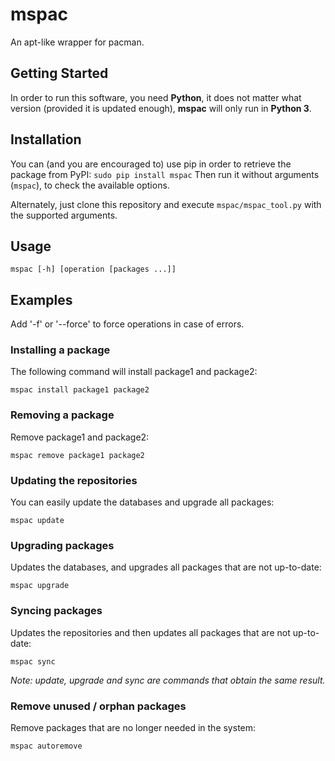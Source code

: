 # mspac

An apt-like wrapper for pacman.

## Getting Started

In order to run this software, you need **Python**, it does not matter what version (provided it is updated enough), **mspac** will only run in **Python 3**.

## Installation

You can (and you are encouraged to) use pip in order to retrieve the package from PyPI:
`sudo pip install mspac`
Then run it without arguments (`mspac`), to check the available options.

Alternately, just clone this repository and execute `mspac/mspac_tool.py` with the supported arguments.

## Usage

`mspac [-h] [operation [packages ...]]`

## Examples

Add '-f' or '--force' to force operations in case of errors.

### Installing a package

The following command will install package1 and package2:

`mspac install package1 package2`

### Removing a package

Remove package1 and package2:

`mspac remove package1 package2`

### Updating the repositories

You can easily update the databases and upgrade all packages:

`mspac update`

### Upgrading packages

Updates the databases, and upgrades all packages that are not up-to-date:

`mspac upgrade`

### Syncing packages

Updates the repositories and then updates all packages that are not up-to-date:

`mspac sync`

*Note: update, upgrade and sync are commands that obtain the same result.*

### Remove unused / orphan packages

Remove packages that are no longer needed in the system:

`mspac autoremove`
